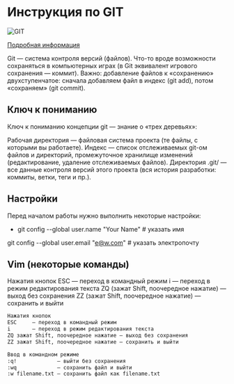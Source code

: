 # Инструкция по GIT

![GIT](https://miro.medium.com/max/1200/1*PqEPOjr7MGG1bYwYYlN5sw.png)

[Подробная информация](https://github.com/cyberspacedk/Git-commands?ysclid=l6rqxivyan102664450)

Git — система контроля версий (файлов). Что-то вроде возможности сохраняться в компьютерных играх (в Git эквивалент игрового сохранения — коммит). Важно: добавление файлов к «сохранению» двухступенчатое: сначала добавляем файл в индекс (git add), потом «сохраняем» (git commit).

## Ключ к пониманию 

Ключ к пониманию концепции git — знание о «трех деревьях»:

Рабочая директория — файловая система проекта (те файлы, с которыми вы работаете).
Индекс — список отслеживаемых git-ом файлов и директорий, промежуточное хранилище изменений (редактирование, удаление отслеживаемых файлов).
Директория .git/ — все данные контроля версий этого проекта (вся история разработки: коммиты, ветки, теги и пр.).

## Настройки

Перед началом работы нужно выполнить некоторые настройки:

- git config --global user.name "Your Name" # указать имя

git config --global user.email "e@w.com"  # указать электропочту

## Vim (некоторые команды)

Нажатия кнопок
ESC     — переход в командный режим
i       — переход в режим редактирования текста
ZQ (зажат Shift, поочередное нажатие) — выход без сохранения
ZZ (зажат Shift, поочередное нажатие) — сохранить и выйти
```bash
Нажатия кнопок
ESC     — переход в командный режим
i       — переход в режим редактирования текста
ZQ зажат Shift, поочередное нажатие — выход без сохранения
ZZ зажат Shift, поочередное нажатие — сохранить и выйти

Ввод в командном режиме
:q!             — выйти без сохранения
:wq             — сохранить файл и выйти
:w filename.txt — сохранить файл как filename.txt






